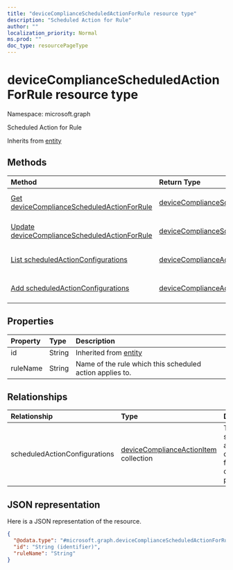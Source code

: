 ```yaml
---
title: "deviceComplianceScheduledActionForRule resource type"
description: "Scheduled Action for Rule"
author: ""
localization_priority: Normal
ms.prod: ""
doc_type: resourcePageType
---
```


# deviceComplianceScheduledActionForRule resource type


Namespace: microsoft.graph

Scheduled Action for Rule


Inherits from [entity](../resources/entity.md)

## Methods
|Method|Return Type|Description|
|:---|:---|:---|
|[Get deviceComplianceScheduledActionForRule](../api/devicecompliancescheduledactionforrule-get.md)|[deviceComplianceScheduledActionForRule](../resources/devicecompliancescheduledactionforrule.md)|Read properties and relationships of the [deviceComplianceScheduledActionForRule](../resources/devicecompliancescheduledactionforrule.md) object.|
|[Update deviceComplianceScheduledActionForRule](../api/devicecompliancescheduledactionforrule-update.md)|[deviceComplianceScheduledActionForRule](../resources/devicecompliancescheduledactionforrule.md)|Update the properties of a [deviceComplianceScheduledActionForRule](../resources/devicecompliancescheduledactionforrule.md) object.|
|[List scheduledActionConfigurations](../api/devicecompliancescheduledactionforrule-list-scheduledactionconfigurations.md)|[deviceComplianceActionItem](../resources/devicecomplianceactionitem.md) collection|Get the deviceComplianceActionItems from the scheduledActionConfigurations navigation property.|
|[Add scheduledActionConfigurations](../api/devicecompliancescheduledactionforrule-post-scheduledactionconfigurations.md)|[deviceComplianceActionItem](../resources/devicecomplianceactionitem.md)|Add scheduledActionConfigurations by posting to the scheduledActionConfigurations collection.|

## Properties
|Property|Type|Description|
|:---|:---|:---|
|id|String| Inherited from [entity](../resources/entity.md)|
|ruleName|String|Name of the rule which this scheduled action applies to.|

## Relationships
|Relationship|Type|Description|
|:---|:---|:---|
|scheduledActionConfigurations|[deviceComplianceActionItem](../resources/devicecomplianceactionitem.md) collection|The list of scheduled action configurations for this compliance policy.|

## JSON representation
Here is a JSON representation of the resource.
<!-- {
  "blockType": "resource",
  "keyProperty": "id",
  "@odata.type": "microsoft.graph.deviceComplianceScheduledActionForRule",
  "baseType": "microsoft.graph.entity",
  "openType": false
}
-->
``` json
{
  "@odata.type": "#microsoft.graph.deviceComplianceScheduledActionForRule",
  "id": "String (identifier)",
  "ruleName": "String"
}
```

